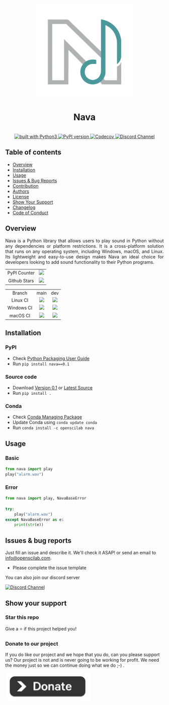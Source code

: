 <div align="center">
    <img src="https://github.com/openscilab/nava/raw/main/others/logo.png" width="300" height="300">
    <h1>Nava</h1>
    <br/>
    <a href="https://www.python.org/">
        <img src="https://img.shields.io/badge/built%20with-Python3-green.svg" alt="built with Python3"/>
    </a>
    <a href="https://badge.fury.io/py/nava">
        <img src="https://badge.fury.io/py/nava.svg" alt="PyPI version" height="18">
    </a>
	<a href="https://codecov.io/gh/openscilab/nava">
		<img src="https://codecov.io/gh/openscilab/nava/branch/main/graph/badge.svg" alt="Codecov">
	</a>
    <a href="https://discord.gg/MCbPKCFBs3">
        <img src="https://img.shields.io/discord/1064533716615049236.svg" alt="Discord Channel">
    </a>
</div>

## Table of contents
   * [Overview](https://github.com/openscilab/nava#overview)
   * [Installation](https://github.com/openscilab/nava#installation)
   * [Usage](https://github.com/openscilab/nava#usage)
   * [Issues & Bug Reports](https://github.com/openscilab/nava#issues--bug-reports)
   * [Contribution](https://github.com/openscilab/nava/blob/main/.github/CONTRIBUTING.md)
   * [Authors](https://github.com/openscilab/nava/blob/main/AUTHORS.md)
   * [License](https://github.com/openscilab/nava/blob/main/LICENSE)
   * [Show Your Support](https://github.com/openscilab/nava#show-your-support)
   * [Changelog](https://github.com/openscilab/nava/blob/main/CHANGELOG.md)
   * [Code of Conduct](https://github.com/openscilab/nava/blob/main/.github/CODE_OF_CONDUCT.md)

## Overview

<p align="justify">
Nava is a Python library that allows users to play sound in Python without any dependencies or platform restrictions. It is a cross-platform solution that runs on any operating system, including Windows, macOS, and Linux. Its lightweight and easy-to-use design makes Nava an ideal choice for developers looking to add sound functionality to their Python programs.
</p>

<table>
	<tr>
		<td align="center">PyPI Counter</td>
		<td align="center">
            <a href="http://pepy.tech/project/nava">
                <img src="http://pepy.tech/badge/nava">
            </a>
        </td>
	</tr>
	<tr>
		<td align="center">Github Stars</td>
		<td align="center">
            <a href="https://github.com/openscilab/nava">
                <img src="https://img.shields.io/github/stars/openscilab/nava.svg?style=social&label=Stars">
            </a>
        </td>
	</tr>
</table>



<table>
	<tr> 
		<td align="center">Branch</td>
		<td align="center">main</td>
		<td align="center">dev</td>
	</tr>
    <tr>
		<td align="center">Linux CI</td>
		<td align="center"><img src="https://github.com/openscilab/nava/workflows/Linux/badge.svg?branch=main"></td>
		<td align="center"><img src="https://github.com/openscilab/nava/workflows/Linux/badge.svg?branch=dev"></td>
	</tr>
	<tr>
		<td align="center">Windows CI</td>
		<td align="center"><img src="https://github.com/openscilab/nava/workflows/Windows/badge.svg?branch=main"></td>
		<td align="center"><img src="https://github.com/openscilab/nava/workflows/Windows/badge.svg?branch=dev"></td>
	</tr>
	<tr>
		<td align="center">macOS CI</td>
		<td align="center"><img src="https://github.com/openscilab/nava/workflows/macOS/badge.svg?branch=main"></td>
		<td align="center"><img src="https://github.com/openscilab/nava/workflows/macOS/badge.svg?branch=dev"></td>
	</tr>
</table>

## Installation

### PyPI

- Check [Python Packaging User Guide](https://packaging.python.org/installing/)     
- Run `pip install nava==0.1`

### Source code
- Download [Version 0.1](https://github.com/openscilab/nava/archive/v0.1.zip) or [Latest Source](https://github.com/openscilab/nava/archive/dev.zip)
- Run `pip install .`

### Conda

- Check [Conda Managing Package](https://conda.io/)
- Update Conda using `conda update conda`
- Run `conda install -c openscilab nava`

## Usage

### Basic
```python
from nava import play
play("alarm.wav")
```

### Error

```python
from nava import play, NavaBaseError

try:
    play("alarm.wav")
except NavaBaseError as e:
    print(str(e))
```


## Issues & bug reports

Just fill an issue and describe it. We'll check it ASAP! or send an email to [info@openscilab.com](mailto:info@openscilab.com "info@openscilab.com").

- Please complete the issue template
 
You can also join our discord server

<a href="https://discord.gg/MCbPKCFBs3">
  <img src="https://img.shields.io/discord/1064533716615049236.svg?style=for-the-badge" alt="Discord Channel">
</a>

## Show your support

<h3>Star this repo</h3>

Give a ⭐️ if this project helped you!

<h3>Donate to our project</h3>

If you do like our project and we hope that you do, can you please support us? Our project is not and is never going to be working for profit. We need the money just so we can continue doing what we do ;-) .

<a href="https://openscilab.com/#donation" target="_blank"><img src="https://github.com/openscilab/nava/raw/main/others/donation.png" height="90px" width="270px" alt="Nava Donation"></a>
